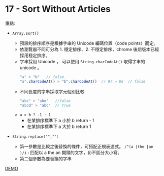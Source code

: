 # 17 - Sort Without Articles

重點:
- `Array.sort()`
    - 預設的排序順序是根據字串的 Unicode 編碼位置（code points）而定。
    - 依瀏覽器不同可分為 1. 穩定排序、2. 不穩定排序，chrome 後期版本已經採用穩定排序。
    - 字串採用 Unicode ， 可以使用 `String.charCodeAt()` 取得字串的 unicode 。
        ```javascript
        "a" > "b"   // false
        "a".charCodeAt() > "b".charCodeAt()  // 97 > 98  // false
        ```
    - 不同長度的字串採取字元個別比較
        ```javascript
        "abc" > "abe"   //false
        "abcd" > "abc"  // true
        ```
    - `a > b ? -1 : 1`
        - 在某排序標準下 a 小於 b return - 1
        - 在某排序標準下 a 大於 b return 1

- `String.replace("","")`
    - 第一參數是比較之後替換的條件，可搭配正規表達式。
        `/^(a |the |an )/i` : 匹配以 a the an 開頭的文字，(i)不區分大小寫。
    - 第二個參數為要替換的字串

[DEMO](https://gn00678465.github.io/JavaScript_30_exercise/17%20-%20Sort%20Without%20Articles/index-EXERCISE.html)